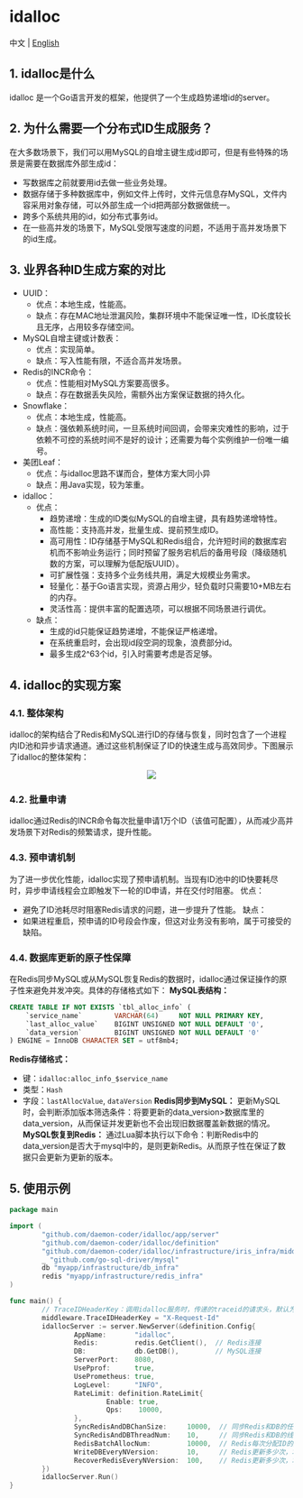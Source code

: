 # idalloc
中文 | [English](README.md)
## 1. idalloc是什么
idalloc 是一个Go语言开发的框架，他提供了一个生成趋势递增id的server。

## 2. 为什么需要一个分布式ID生成服务？
在大多数场景下，我们可以用MySQL的自增主键生成id即可，但是有些特殊的场景是需要在数据库外部生成id：
- 写数据库之前就要用id去做一些业务处理。
- 数据存储于多种数据库中，例如文件上传时，文件元信息存MySQL，文件内容采用对象存储，可以外部生成一个id把两部分数据做统一。
- 跨多个系统共用的id，如分布式事务id。
- 在一些高并发的场景下，MySQL受限写速度的问题，不适用于高并发场景下的id生成。

## 3. 业界各种ID生成方案的对比
- UUID：
  - 优点：本地生成，性能高。
  - 缺点：存在MAC地址泄漏风险，集群环境中不能保证唯一性，ID长度较长且无序，占用较多存储空间。
- MySQL自增主键或计数表：
  - 优点：实现简单。
  - 缺点：写入性能有限，不适合高并发场景。
- Redis的INCR命令：
  - 优点：性能相对MySQL方案要高很多。
  - 缺点：存在数据丢失风险，需额外出方案保证数据的持久化。
- Snowflake：
  - 优点：本地生成，性能高。
  - 缺点：强依赖系统时间，一旦系统时间回调，会带来灾难性的影响，过于依赖不可控的系统时间不是好的设计；还需要为每个实例维护一份唯一编号。
- 美团Leaf：
  - 优点：与idalloc思路不谋而合，整体方案大同小异
  - 缺点：用Java实现，较为笨重。
- idalloc：
  - 优点：
    - 趋势递增：生成的ID类似MySQL的自增主键，具有趋势递增特性。
    - 高性能：支持高并发，批量生成、提前预生成ID。
    - 高可用性：ID存储基于MySQL和Redis组合，允许短时间的数据库宕机而不影响业务运行；同时预留了服务宕机后的备用号段（降级随机数的方案，可以理解为低配版UUID）。
    - 可扩展性强：支持多个业务线共用，满足大规模业务需求。
    - 轻量化：基于Go语言实现，资源占用少，轻负载时只需要10+MB左右的内存。
    - 灵活性高：提供丰富的配置选项，可以根据不同场景进行调优。
  - 缺点：
    - 生成的id只能保证趋势递增，不能保证严格递增。
    - 在系统重启时，会出现id段空洞的现象，浪费部分id。
    - 最多生成2^63个id，引入时需要考虑是否足够。

## 4. idalloc的实现方案
### 4.1. 整体架构
idalloc的架构结合了Redis和MySQL进行ID的存储与恢复，同时包含了一个进程内ID池和异步请求通道。通过这些机制保证了ID的快速生成与高效同步。下图展示了idalloc的整体架构：
<p align="center">
<img src="https://github.com/daemon-coder/idalloc/blob/main/docs/images/idalloc-arch.png?raw=true">
</p>

### 4.2. 批量申请
idalloc通过Redis的INCR命令每次批量申请1万个ID（该值可配置），从而减少高并发场景下对Redis的频繁请求，提升性能。
### 4.3. 预申请机制
为了进一步优化性能，idalloc实现了预申请机制。当现有ID池中的ID快要耗尽时，异步申请线程会立即触发下一轮的ID申请，并在交付时阻塞。
优点：
- 避免了ID池耗尽时阻塞Redis请求的问题，进一步提升了性能。
缺点：
- 如果进程重启，预申请的ID号段会作废，但这对业务没有影响，属于可接受的缺陷。
### 4.4. 数据库更新的原子性保障
在Redis同步MySQL或从MySQL恢复Redis的数据时，idalloc通过保证操作的原子性来避免并发冲突。具体的存储格式如下：
**MySQL表结构：**
```sql
CREATE TABLE IF NOT EXISTS `tbl_alloc_info` (
    `service_name`        VARCHAR(64)     NOT NULL PRIMARY KEY,
    `last_alloc_value`    BIGINT UNSIGNED NOT NULL DEFAULT '0',
    `data_version`        BIGINT UNSIGNED NOT NULL DEFAULT '0'
) ENGINE = InnoDB CHARACTER SET = utf8mb4;
```
**Redis存储格式：**
- 键：`idalloc:alloc_info_$service_name`
- 类型：`Hash`
- 字段：`lastAllocValue`, `dataVersion`
**Redis同步到MySQL：**
更新MySQL时，会判断添加版本筛选条件：将要更新的data_version>数据库里的data_version，从而保证并发更新也不会出现旧数据覆盖新数据的情况。
**MySQL恢复到Redis：**
通过Lua脚本执行以下命令：判断Redis中的data_version是否大于mysql中的，是则更新Redis。从而原子性在保证了数据只会更新为更新的版本。

## 5. 使用示例
```go
package main

import (
        "github.com/daemon-coder/idalloc/app/server"
        "github.com/daemon-coder/idalloc/definition"
        "github.com/daemon-coder/idalloc/infrastructure/iris_infra/middleware"
        _ "github.com/go-sql-driver/mysql"
        db "myapp/infrastructure/db_infra"
        redis "myapp/infrastructure/redis_infra"
)

func main() {
        // TraceIDHeaderKey：调用idalloc服务时，传递的traceid的请求头，默认为：X-Trace-Id
        middleware.TraceIDHeaderKey = "X-Request-Id"
        idallocServer := server.NewServer(&definition.Config{
                AppName:       "idalloc",
                Redis:         redis.GetClient(),  // Redis连接
                DB:            db.GetDB(),         // MySQL连接
                ServerPort:    8080,
                UsePprof:      true,
                UsePrometheus: true,
                LogLevel:      "INFO",
                RateLimit: definition.RateLimit{
                        Enable: true,
                        Qps:    10000,
                },
                SyncRedisAndDBChanSize:     10000,  // 同步Redis和DB的任务队列大小
                SyncRedisAndDBThreadNum:    10,     // 同步Redis和DB的线程数
                RedisBatchAllocNum:         10000,  // Redis每次分配ID的数量
                WriteDBEveryNVersion:       10,     // Redis更新多少次，才会同步一次到MySQL
                RecoverRedisEveryNVersion:  100,    // Redis更新多少次，才会判断是否从MySQL中恢复到Redis
        })
        idallocServer.Run()
}
```
